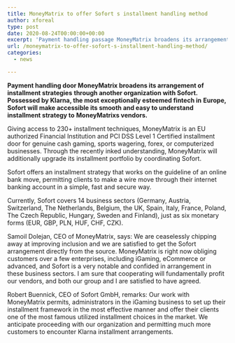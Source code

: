 ```yaml
---
title: MoneyMatrix to offer Sofort s installment handling method
author: xforeal 
type: post
date: 2020-08-24T00:00:00+00:00
excerpt: 'Payment handling passage MoneyMatrix broadens its arrangement of installment methodsthrough another organization with Sofort '
url: /moneymatrix-to-offer-sofort-s-installment-handling-method/
categories:
  - news

---
```

**Payment handling door MoneyMatrix broadens its arrangement of installment strategies** **through another organization with Sofort. Possessed by Klarna, the most exceptionally esteemed fintech in** **Europe, Sofort will make accessible its smooth and easy to understand installment strategy to** **MoneyMatrixs vendors.** 

Giving access to 230+ installment techniques, MoneyMatrix is an EU authorized Financial Institution and PCI DSS Level 1 Certified installment door for genuine cash gaming, sports wagering, forex, or computerized businesses. Through the recently inked understanding, MoneyMatrix will additionally upgrade its installment portfolio by coordinating Sofort. 

Sofort offers an installment strategy that works on the guideline of an online bank move, permitting clients to make a wire move through their internet banking account in a simple, fast and secure way. 

Currently, Sofort covers 14 business sectors (Germany, Austria, Switzerland, The Netherlands, Belgium, the UK, Spain, Italy, France, Poland, The Czech Republic, Hungary, Sweden and Finland), just as six monetary forms (EUR, GBP, PLN, HUF, CHF, CZK). 

Samoil Dolejan, CEO of MoneyMatrix, says: We are ceaselessly chipping away at improving inclusion and we are satisfied to get the Sofort arrangement directly from the source. MoneyMatrix is right now obliging customers over a few enterprises, including iGaming, eCommerce or advanced, and Sofort is a very notable and confided in arrangement in these business sectors. I am sure that cooperating will fundamentally profit our vendors, and both our group and I are satisfied to have agreed. 

Robert Buennick, CEO of Sofort GmbH, remarks: Our work with MoneyMatrix permits, administrators in the iGaming business to set up their installment framework in the most effective manner and offer their clients one of the most famous utilized installment choices in the market. We anticipate proceeding with our organization and permitting much more customers to encounter Klarna installment arrangements.